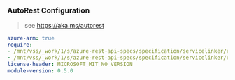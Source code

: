 ### AutoRest Configuration

> see https://aka.ms/autorest

``` yaml
azure-arm: true
require:
- /mnt/vss/_work/1/s/azure-rest-api-specs/specification/servicelinker/resource-manager/readme.md
- /mnt/vss/_work/1/s/azure-rest-api-specs/specification/servicelinker/resource-manager/readme.go.md
license-header: MICROSOFT_MIT_NO_VERSION
module-version: 0.5.0

```